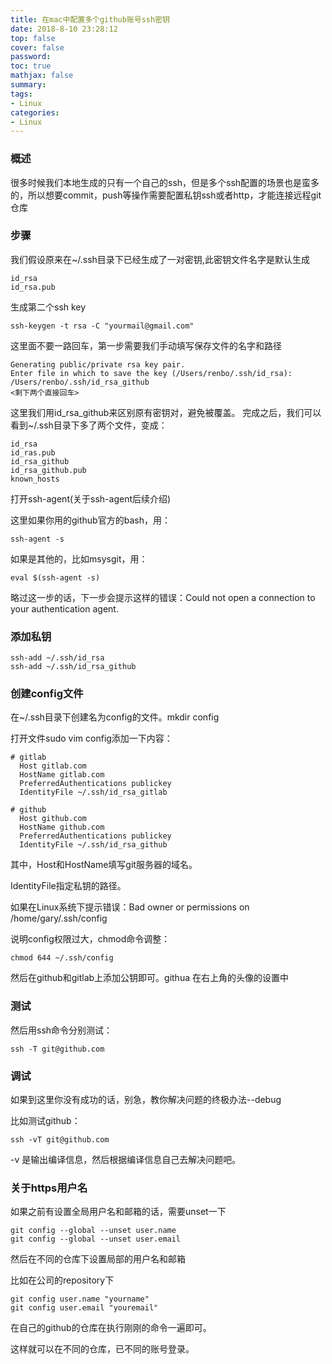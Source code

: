 ```yaml
---
title: 在mac中配置多个github账号ssh密钥
date: 2018-8-10 23:28:12
top: false
cover: false
password:
toc: true
mathjax: false
summary: 
tags:
- Linux
categories:
- Linux
---
```


### 概述
很多时候我们本地生成的只有一个自己的ssh，但是多个ssh配置的场景也是蛮多的，所以想要commit，push等操作需要配置私钥ssh或者http，才能连接远程git仓库

### 步骤
我们假设原来在~/.ssh目录下已经生成了一对密钥,此密钥文件名字是默认生成

```
id_rsa
id_rsa.pub
```

生成第二个ssh key

```
ssh-keygen -t rsa -C "yourmail@gmail.com"
```

这里面不要一路回车，第一步需要我们手动填写保存文件的名字和路径

```
Generating public/private rsa key pair.
Enter file in which to save the key (/Users/renbo/.ssh/id_rsa): /Users/renbo/.ssh/id_rsa_github
<剩下两个直接回车>
```

这里我们用id_rsa_github来区别原有密钥对，避免被覆盖。
完成之后，我们可以看到~/.ssh目录下多了两个文件，变成：

```
id_rsa
id_ras.pub
id_rsa_github
id_rsa_github.pub
known_hosts
```

打开ssh-agent(关于ssh-agent后续介绍)

这里如果你用的github官方的bash，用：

```
ssh-agent -s
```

如果是其他的，比如msysgit，用：

```
eval $(ssh-agent -s)
```

略过这一步的话，下一步会提示这样的错误：Could not open a connection to your authentication agent.
  
### 添加私钥

```
ssh-add ~/.ssh/id_rsa
ssh-add ~/.ssh/id_rsa_github
```
### 创建config文件
在~/.ssh目录下创建名为config的文件。mkdir config

打开文件sudo vim config添加一下内容：

```
# gitlab
  Host gitlab.com
  HostName gitlab.com
  PreferredAuthentications publickey
  IdentityFile ~/.ssh/id_rsa_gitlab

# github
  Host github.com
  HostName github.com
  PreferredAuthentications publickey
  IdentityFile ~/.ssh/id_rsa_github
```

其中，Host和HostName填写git服务器的域名。

IdentityFile指定私钥的路径。

如果在Linux系统下提示错误：Bad owner or permissions on /home/gary/.ssh/config

说明config权限过大，chmod命令调整：

```
chmod 644 ~/.ssh/config
```

然后在github和gitlab上添加公钥即可。githua 在右上角的头像的设置中

### 测试
然后用ssh命令分别测试：

```
ssh -T git@github.com
```

### 调试
  如果到这里你没有成功的话，别急，教你解决问题的终极办法--debug

  比如测试github：

  ```
  ssh -vT git@github.com
  ```

  -v 是输出编译信息，然后根据编译信息自己去解决问题吧。

### 关于https用户名

  如果之前有设置全局用户名和邮箱的话，需要unset一下

  ```
  git config --global --unset user.name
  git config --global --unset user.email
  ```

  然后在不同的仓库下设置局部的用户名和邮箱

  比如在公司的repository下

  ```
  git config user.name "yourname" 
  git config user.email "youremail"
  ```

  在自己的github的仓库在执行刚刚的命令一遍即可。
  
  这样就可以在不同的仓库，已不同的账号登录。





